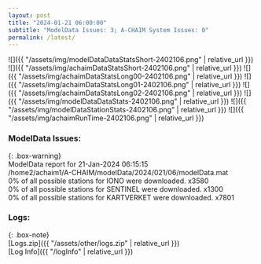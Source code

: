 ```yaml
---
layout: post
title: "2024-01-21 06:00:00"
subtitle: "ModelData Issues: 3; A-CHAIM System Issues: 0"
permalink: /latest/
---
```


![]({{ "/assets/img/modelDataDataStatsShort-2402106.png" | relative_url }})
![]({{ "/assets/img/achaimDataStatsShort-2402106.png" | relative_url }})
![]({{ "/assets/img/achaimDataStatsLong00-2402106.png" | relative_url }})
![]({{ "/assets/img/achaimDataStatsLong01-2402106.png" | relative_url }})
![]({{ "/assets/img/achaimDataStatsLong02-2402106.png" | relative_url }})
![]({{ "/assets/img/modelDataDataStats-2402106.png" | relative_url }})
![]({{ "/assets/img/modelDataStationStats-2402106.png" | relative_url }})
![]({{ "/assets/img/achaimRunTime-2402106.png" | relative_url }})


### ModelData Issues:  
  
{: .box-warning}  
 ModelData report for 21-Jan-2024 06:15:15   
 /home2/achaim1/A-CHAIM/modelData/2024/021/06/modelData.mat   
 0% of all possible stations for IONO were downloaded. x3580   
 0% of all possible stations for SENTINEL were downloaded. x1300   
 0% of all possible stations for KARTVERKET were downloaded. x7801   
  


### Logs:  
  
{: .box-note}  
[Logs.zip]({{ "/assets/other/logs.zip" | relative_url }})  
[Log Info]({{ "/logInfo" | relative_url }})  

